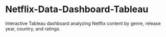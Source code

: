# Netflix-Data-Dashboard-Tableau
Interactive Tableau dashboard analyzing Netflix content by genre, release year, country, and ratings.

